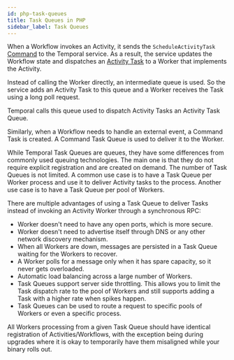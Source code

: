 ```yaml
---
id: php-task-queues
title: Task Queues in PHP
sidebar_label: Task Queues
---
```


When a Workflow invokes an Activity, it sends the `ScheduleActivityTask` [Command](/docs/glossary/#command) to the Temporal service. As a result, the service updates the Workflow state and dispatches an [Activity Task](/docs/glossary/#activity-task) to a Worker that implements the Activity.

Instead of calling the Worker directly, an intermediate queue is used. So the service adds an Activity Task to this queue and a Worker receives the Task using a long poll request.

Temporal calls this queue used to dispatch Activity Tasks an Activity Task Queue.

Similarly, when a Workflow needs to handle an external event, a Command Task is created.
A Command Task Queue is used to deliver it to the Worker.

While Temporal Task Queues are queues, they have some differences from commonly used queuing technologies. The main one is that they do not require explicit registration and are created on demand. The number of Task Queues is not limited. A common use case is to have a Task Queue per Worker process and use it to deliver Activity tasks to the process. Another use case is to have a Task Queue per pool of Workers.

There are multiple advantages of using a Task Queue to deliver Tasks instead of invoking an Activity Worker through a synchronous RPC:

- Worker doesn't need to have any open ports, which is more secure.
- Worker doesn't need to advertise itself through DNS or any other network discovery mechanism.
- When all Workers are down, messages are persisted in a Task Queue waiting for the Workers to recover.
- A Worker polls for a message only when it has spare capacity, so it never gets overloaded.
- Automatic load balancing across a large number of Workers.
- Task Queues support server side throttling. This allows you to limit the Task dispatch rate to the pool of Workers and still supports adding a Task with a higher rate when spikes happen.
- Task Queues can be used to route a request to specific pools of Workers or even a specific process.

All Workers processing from a given Task Queue should have identical registration of Activities/Workflows, with the exception being during upgrades where it is okay to temporarily have them misaligned while your binary rolls out.
